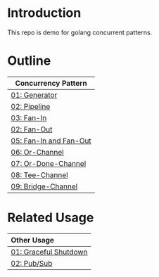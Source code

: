 # Introduction

This repo is demo for golang concurrent patterns.

# Outline

| Concurrency Pattern                           |
|-----------------------------------------------|
 | [01: Generator](./01-generator)               | 
 | [02: Pipeline](./02-pipeline)                 | 
 | [03: Fan-In](./03-fan-in)                     | 
 | [02: Fan-Out](./04-fan-out)                   | 
 | [05: Fan-In and Fan-Out](./06-fan-in-fan-out) |
 | [06: Or-Channel](./07-or-channel)             |
 | [07: Or-Done-Channel](./08-or-done-channel)   |
 | [08: Tee-Channel](./09-tee-channel)           |
 | [09: Bridge-Channel](./00-bridge-channel)     |

# Related Usage

| Other Usage                                  |
|:---------------------------------------------|
| [01: Graceful Shutdown](./other/01-graceful) | 
| [02: Pub/Sub](./other/02-pub-sub)            |
